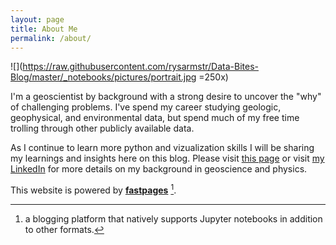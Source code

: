 ```yaml
---
layout: page
title: About Me
permalink: /about/
---
```


![](https://raw.githubusercontent.com/rysarmstr/Data-Bites-Blog/master/_notebooks/pictures/portrait.jpg =250x)

I'm a geoscientist by background with a strong desire to uncover the "why" of challenging problems. I've spend my career studying geologic, geophysical, and environmental data, but spend much of my free time trolling through other publicly available data. 

As I continue to learn more python and vizualization skills I will be sharing my learnings and insights here on this blog. Please visit [this page](https://rysarmstr.github.io/Data-Bites-Blog/jupyter/2020/04/25/Introduction.html#Where-in-the-world?) or visit [my LinkedIn](https://www.linkedin.com/in/rysarmstr/) for more details on my background in geoscience and physics.

This website is powered by **[fastpages](https://github.com/fastai/fastpages)** [^1].



[^1]:a blogging platform that natively supports Jupyter notebooks in addition to other formats.

